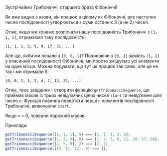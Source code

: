 Зустрічаймо Трибоначчі, старшого брата Фібоначчі!

Як вже видно з назви, він працює в цілому як Фібоначчі, але наступне число
послідовності утворюється з суми останніх 3 (а не 2) чисел.

Отже, якщо ми хочемо розпочати нашу послідовність Трибоначчі з `[1, 1, 1]`, отримаємо
таку послідовність:

```
[1, 1, 1, 3, 5, 9, 17, 31, ...]
```

Але що, якби ми почали з `[0, 0, 1]`? Починаючи з `[0, 1]` замість `[1, 1]` у класичній послідовності Фібоначчі, ми просто зміщуємо усі елементи на одне місце. Можна подумати, що тут це працює так само, але це не так і ми отримали б:

```
[0, 0, 1, 1, 2, 4, 7, 13, 24, ...]
```

Отже, твоє завдання - створити функцію `getTribonacciSequence`, що приймає масив
із трьох невід’ємних цілих чисел `start` та невід'ємне ціле число `n`. Функція
повинна повертати перші `n` елементів послідовності Трибоначчі, включаючи `start`.

Якщо `n` = 0, поверни порожній масив.

Приклади:

```javascript
getTribonacciSequence([1, 1, 1], 5) === [1, 1, 1, 3, 5];
getTribonacciSequence([1, 2, 3], 8) === [1, 2, 3, 6, 11, 20, 37, 68];
getTribonacciSequence([2, 5, 8], 2) === [2, 5];
getTribonacciSequence([10, 11, 12], 0) === [];
```
